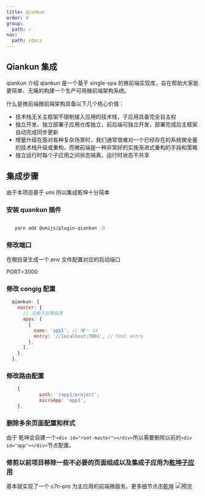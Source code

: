 ```yaml
---
title: qiankun
order: 4
group:
  path: /
nav:
  path: /docs
---
```


## Qiankun 集成

qiankun 介绍 qiankun 是一个基于 single-spa 的微前端实现库，旨在帮助大家能更简单、无痛的构建一个生产可用微前端架构系统。

什么是微前端微前端架构具备以下几个核心价值：

- 技术栈无关主框架不限制接入应用的技术栈，子应用具备完全自主权
- 独立开发、独立部署子应用仓库独立，前后端可独立开发，部署完成后主框架自动完成同步更新
- 增量升级在面对各种复杂场景时，我们通常很难对一个已经存在的系统做全量的技术栈升级或重构，而微前端是一种非常好的实施渐进式重构的手段和策略
- 独立运行时每个子应用之间状态隔离，运行时状态不共享

## 集成步骤

由于本项目基于 umi 所以集成乾坤十分简单

### 安装 quankun 插件

```bash

   yarn add @umijs/plugin-qiankun -D
```

### 修改端口

在根目录生成一个.env 文件配置对应的启动端口

PORT=3000

### 修改 congig 配置

```js
  qiankun: {
    master: {
      // 注册子应用信息
      apps: [
        {
          name: 'app1', // 唯一 id
          entry: '//localhost:7001', // html entry
        },
      ],
    },
  },
```

### 修改路由配置

```js
    {
            path: '/app1/project',
            microApp: 'app1',
    },
```

### 删除多余页面配置和样式

由于 乾坤会自建一个`<div id="root-master"></div>`所以需要删除以前的`<div id="app"></div>`节点配置。

### 修剪以前项目移除一些不必要的页面组成以及集成子应用为[乾坤子应用](https://qiankun.umijs.org/)

基本就实现了一个 c7n-pro 为主应用的前端微服务。更多细节点击[乾坤](https://qiankun.umijs.org/) ![预览](https://img.imgdb.cn/item/606d50a78322e6675cbd12a1.jpg)
